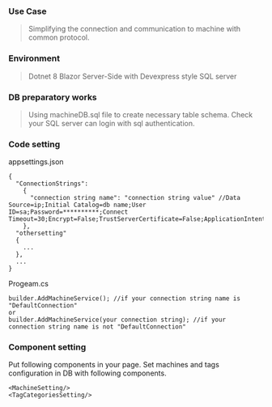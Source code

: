 ### Use Case
> Simplifying the connection and communication to machine with common protocol.
### Environment
> Dotnet 8 Blazor Server-Side with Devexpress style
> SQL server
### DB preparatory works
> Using machineDB.sql file to create necessary table schema.
> Check your SQL server can login with sql authentication.
### Code setting
appsettings.json
```
{
  "ConnectionStrings":
    {
      "connection string name": "connection string value" //Data Source=ip;Initial Catalog=db name;User ID=sa;Password=**********;Connect Timeout=30;Encrypt=False;TrustServerCertificate=False;ApplicationIntent=ReadWrite;MultiSubnetFailover=False
    },
  "othersetting"
  {
    ...
  },
  ...
}
```
Progeam.cs
```
builder.AddMachineService(); //if your connection string name is "DefaultConnection"
or
builder.AddMachineService(your connection string); //if your connection string name is not "DefaultConnection"
```
### Component setting
Put following components in your page.
Set machines and tags configuration in DB with following components.

```
<MachineSetting/>
<TagCategoriesSetting/>
```

